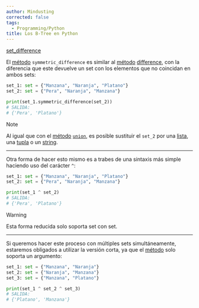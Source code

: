 ```yaml
---
author: Mindusting
corrected: false
tags:
  - Programming/Python
title: Los B-Tree en Python
---
```


[set_difference](set_difference.md)

El [método](../../classes/py_method.md) `symmetric_difference` es similar al [método](../../classes/py_method.md) [difference](set_difference.md), con la diferencia que este devuelve un set con los elementos que no coincidan en ambos sets:

```py
set_1: set = {"Manzana", "Naranja", "Platano"}
set_2: set = {"Pera", "Naranja", "Manzana"}

print(set_1.symmetric_difference(set_2))
# SALIDA:
# {'Pera', 'Platano'}
```

>[!note]
>Al igual que con el [método](../../classes/py_method.md) [`union`](set_union.md), es posible sustituir el `set_2` por una [lista](../py_list.md), una [tupla](../Collections_tuple.md) o un [string](../../variables/py_str.md).

---

Otra forma de hacer esto mismo es a trabes de una sintaxis más simple haciendo uso del carácter `^`:

```py
set_1: set = {"Manzana", "Naranja", "Platano"}
set_2: set = {"Pera", "Naranja", "Manzana"}

print(set_1 ^ set_2)
# SALIDA:
# {'Pera', 'Platano'}
```

>[!warning]
>Esta forma reducida solo soporta set con set.

---

Si queremos hacer este proceso con múltiples sets simultáneamente, estaremos obligados a utilizar la versión corta, ya que el [método](../../classes/py_method.md) solo soporta un argumento:

```py
set_1: set = {"Manzana", "Naranja"}
set_2: set = {"Naranja", "Manzana"}
set_3: set = {"Manzana", "Platano"}

print(set_1 ^ set_2 ^ set_3)
# SALIDA:
# {'Platano', 'Manzana'}
```
